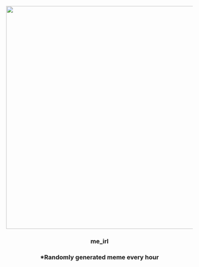 <p align="center">
        <img src="https://i.redd.it/eoajggbo4sx81.jpg" width="600" height="600">
        </p>
        <h3 align="center">me_irl</h3>
        <h3 align="center">*Randomly generated meme every hour</h3>
    